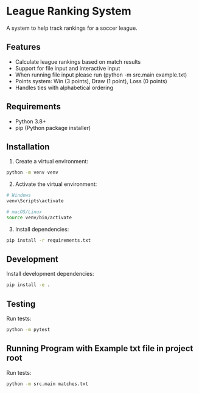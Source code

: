 # League Ranking System

A system to help track rankings for a soccer league.

## Features
- Calculate league rankings based on match results
- Support for file input and interactive input
- When running file input please run (python -m src.main example.txt)
- Points system: Win (3 points), Draw (1 point), Loss (0 points)
- Handles ties with alphabetical ordering

## Requirements
- Python 3.8+
- pip (Python package installer)

## Installation

1. Create a virtual environment:
```bash
python -m venv venv
```

2. Activate the virtual environment:
```bash
# Windows
venv\Scripts\activate

# macOS/Linux
source venv/bin/activate
```

3. Install dependencies:
```bash
pip install -r requirements.txt
```

## Development

Install development dependencies:
```bash
pip install -e .
```

## Testing

Run tests:
```bash
python -m pytest
```

## Running Program with Example txt file in project root

Run tests:
```bash
python -m src.main matches.txt
```